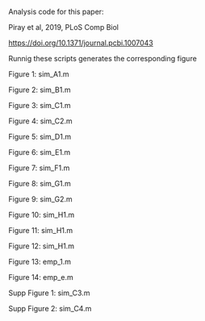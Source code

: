 Analysis code for this paper:

Piray et al, 2019, PLoS Comp Biol

https://doi.org/10.1371/journal.pcbi.1007043


Runnig these scripts generates the corresponding figure

Figure 1: sim_A1.m

Figure 2: sim_B1.m

Figure 3: sim_C1.m

Figure 4: sim_C2.m

Figure 5: sim_D1.m

Figure 6: sim_E1.m

Figure 7: sim_F1.m

Figure 8: sim_G1.m

Figure 9: sim_G2.m

Figure 10: sim_H1.m

Figure 11: sim_H1.m

Figure 12: sim_H1.m

Figure 13: emp_1.m

Figure 14: emp_e.m

Supp Figure 1: sim_C3.m

Supp Figure 2: sim_C4.m
